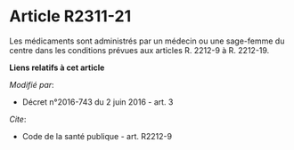 # Article R2311-21

Les médicaments sont administrés par un médecin ou une sage-femme du centre dans les conditions prévues aux articles R.
2212-9 à R. 2212-19.

**Liens relatifs à cet article**

_Modifié par_:

  - Décret n°2016-743 du 2 juin 2016 - art. 3

_Cite_:

  - Code de la santé publique - art. R2212-9
